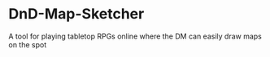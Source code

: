# DnD-Map-Sketcher
A tool for playing tabletop RPGs online where the DM can easily draw maps on the spot
